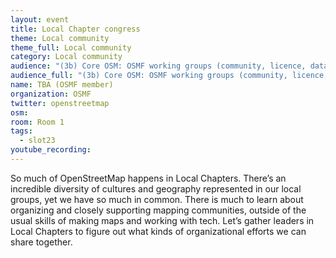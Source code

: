 ```yaml
---
layout: event
title: Local Chapter congress
theme: Local community
theme_full: Local community
category: Local community
audience: "(3b) Core OSM: OSMF working groups (community, licence, data...)"
audience_full: "(3b) Core OSM: OSMF working groups (community, licence, data...)"
name: TBA (OSMF member)
organization: OSMF
twitter: openstreetmap
osm:
room: Room 1
tags:
  - slot23
youtube_recording:
---
```

So much of OpenStreetMap happens in Local Chapters. There’s an incredible diversity of cultures and geography represented in our local groups, yet we have so much in common. There is much to learn about organizing and closely supporting mapping communities, outside of the usual skills of making maps and working with tech. Let’s gather leaders in Local Chapters to figure out what kinds of organizational efforts we can share together.
